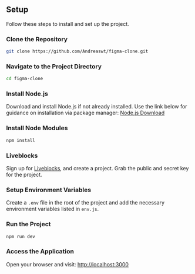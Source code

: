 
## Setup
Follow these steps to install and set up the project.
### Clone the Repository
```bash
git clone https://github.com/Andreaswt/figma-clone.git
```

### Navigate to the Project Directory
```bash
cd figma-clone
```

### Install Node.js
Download and install Node.js if not already installed. Use the link below for guidance on installation via package manager:
[Node.js Download](https://nodejs.org/en/download/package-manager/)

### Install Node Modules
```bash
npm install
```

### Liveblocks
Sign up for [Liveblocks](https://liveblocks.io/), and create a project. Grab the public and secret key for the project.

### Setup Environment Variables
Create a `.env` file in the root of the project and add the necessary environment variables listed in `env.js`.

### Run the Project
```bash
npm run dev
```

### Access the Application
Open your browser and visit:
[http://localhost:3000](http://localhost:3000)
